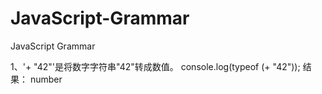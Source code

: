 # JavaScript-Grammar
JavaScript Grammar

1、'+ "42"'是将数字字符串"42"转成数值。
 console.log(typeof (+ "42"));   结果： number
